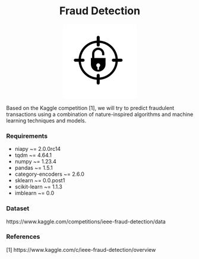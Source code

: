 <h1 align="center">Fraud Detection</h1>

<p align="center">
<img src="img/icon.png" width="200">
</p>

Based on the Kaggle competition [1], we will try to predict fraudulent transactions using a combination of nature-inspired algorithms and machine learning techniques and models.

<h3>Requirements</h3>
<ul>
    <li>niapy ~= 2.0.0rc14</li>
    <li>tqdm ~= 4.64.1</li>
    <li>numpy ~= 1.23.4</li>
    <li>pandas ~= 1.5.1</li>
    <li>category-encoders ~= 2.6.0</li>
    <li>sklearn ~= 0.0.post1</li>
    <li>scikit-learn ~= 1.1.3</li>
    <li>imblearn ~= 0.0</li>
</ul>

<h3>Dataset</h3>
https://www.kaggle.com/competitions/ieee-fraud-detection/data

<h3>References</h3>
[1] https://www.kaggle.com/c/ieee-fraud-detection/overview
